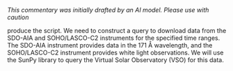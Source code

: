 _This commentary was initially drafted by an AI model. Please use with caution_

produce the script. We need to construct a query to download data from the SDO-AIA and SOHO/LASCO-C2 instruments for the specified time ranges. The SDO-AIA instrument provides data in the 171 Å wavelength, and the SOHO/LASCO-C2 instrument provides white light observations. We will use the SunPy library to query the Virtual Solar Observatory (VSO) for this data.
